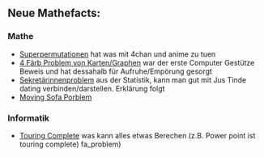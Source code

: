 ## Neue Mathefacts:

### Mathe
* [Superpermutationen](facts/math/superpermutationen.md)
	hat was mit 4chan und anime zu tuen
* [4 Färb Problem von Karten/Graphen](facts/math/four_color_graph.md)
	war der erste Computer Gestütze Beweis und hat dessahalb für Aufruhe/Empörung gesorgt
* [Sekretärinnenproblem](facts/math/secretary_problem.md) aus der Statistik, kann man gut mit Jus Tinde dating verbinden/darstellen. Erklärung folgt
* [Moving Sofa Porblem](facts/math/moving_sofa_problem.md)

### Informatik
* [Touring Complete](facts/computer_science/turing_complete.md)
	was kann alles etwas Berechen (z.B. Power point ist touring complete)
fa_problem)